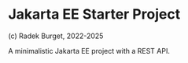 # Jakarta EE Starter Project

(c) Radek Burget, 2022-2025

A minimalistic Jakarta EE project with a REST API.
